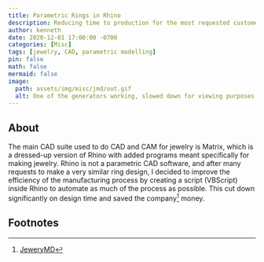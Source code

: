 ```yaml
---
title: Parametric Rings in Rhino
description: Reducing time to production for the most requested customer designs
author: kenneth
date: 2020-12-01 17:00:00 -0700
categories: [Misc]
tags: [jewelry, CAD, parametric modelling]
pin: false
math: false
mermaid: false
image:
  path: assets/img/misc/jmd/out.gif
  alt: One of the generators working, slowed down for viewing purposes
---
```



## About
The main CAD suite used to do CAD and CAM for jewelry is Matrix, which is a dressed-up version of Rhino with added programs meant specifically for making jewelry. Rhino is not a parametric CAD software, and after many requests to make a very similar ring design, I decided to improve the efficiency of the manufacturing process by creating a script (VBScript) inside Rhino to automate as much of the process as possible. This cut down significantly on design time and saved the company[^jmd] money.

## Footnotes

[^jmd]: [JeweryMD](https://jewelrymd.net)
